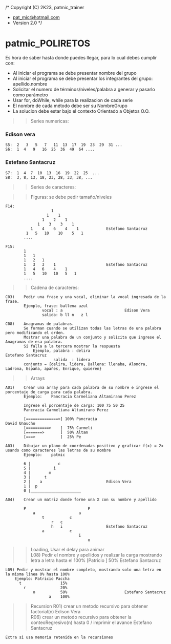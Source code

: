 /*  Copyright (C) 2K23, patmic_trainer
 *  pat_mic@hotmail.com
 *  Version 2.0
 */

# patmic_POLIRETOS

Es hora de saber hasta donde puedes llegar, para lo cual debes cumplir con:

- Al iniciar el programa se debe presentar nombre del grupo
- Al iniciar el programa se debe presentar los integrantes del grupo:  apellido.nombre
- Solicitar el numero de términos/niveles/palabra a generar y pasarlo como parámetro
- Usar for, doWhile, while para la realizacion de cada serie
- El nombre de cada método debe ser su NombreGrupo
- La solucion debe estar bajo el contexto Orientado a Objetos O.O.


>> Series numericas:

### Edison vera
    S5:  2	 3	 5 	 7	 11	 13	 17	 19	 23	 29	 31	...
	S6:  1  4   9   16  25  36  49  64 ....
### Estefano Santacruz
    S7:  1  4  7  10  13  16  19  22  25  ...
    S8:  3, 8, 13, 18, 23, 28, 33, 38, ...

>> Series de caracteres: 


>> Figuras: se debe pedir tamaño/niveles

    F14:
                        1
                      1    1
                    1    2    1
                  1    3    3    1
               1    4    6    4    1            Estefano Santacruz
             1   5   10    10    5   1
            ....

	F15: 
            1
            1	1
            1	2	1
            1   3   3    1                      Estefano Santacruz
            1   4   6    4    1
            1   5   10   10   5   1
            ....

>> Cadena de caracteres:

	C03)    Pedir una frase y una vocal, eliminar la vocal ingresada de la frase. 
            Ejemplo, frase: ballena azul  
                    vocal : a                           Edison Vera
                    salida: b ll n   z l
	
	C08)    Anagramas de palabras. 
            Se forman cuando se utilizan todas las letras de una palabra pero modificando el orden.
            Mostrar una palabra de un conjunto y solicita que ingrese el Anagramas de esa palabra.
            Si falla a la tercera mostrar la respuesta
                Ejemplo, palabra : delira                                                               Estefano Santacruz
                         salida  : lidera 
            conjunto = {delira, lidera, Ballena: llenaba, Alondra, Ladrona, España, apañes, Enrique, quieren}

>> Arrays

    A01)    Crear una array para cada palabra de su nombre e ingrese el porcentaje de carga para cada palabra.
            Ejemplo:    Pancracia Carmeliana Altamirano Perez 
            
            Ingrese el porcentaje de carga: 100 75 50 25
            Pancracia Carmeliana Altamirano Perez 

            [==============>] 100% Pancracia                                                David Unaucho
            [==========>    ]  75% Carmeli
            [=======>       ]  50% Altam
            [===>           ]  25% Pe

    A03)    Dibujar un plano de coordenadas positivo y graficar f(x) = 2x usando como caracteres las letras de su nombre
            Ejemplo:    patmic

            6 |            c
            5 |          i
            4 |        m
            3 |      t
            2 |    a                            Edison Vera
            1 |  p
            0 |______________________
            
    A04)    Crear un matriz donde forme una X con su nombre y apellido

            P                           P
                a                   a
                    t           c
                        r   c
                        h   i                   Estefano Santacruz
                    a           c
                                    i
                                        o


>> Loading, Usar el delay para animar      
    L08) Pedir el nombre y apellidos y realizar la carga mostrando letra a letra hasta el 100% 
        [Patricio            ] 50%                      Estefano Santacruz

	L09) Pedir y mostrar el nombre completo, mostrando solo una letra en la misma linea 0% hasta 100% 
		Ejemplo: Patricio Paccha
          t                 15%
		 	r				20%
		        o       	50%                         Estefano Santacruz
		               a    100%

>> Recursion
    R01) crear un metodo recursivo para obtener factorial(n)  Edison Vera   
    R06) crear un metodo recursivo para obtener la conteoRegresivo(n)  hasta 0 / imprimir el avance     Estefano Santacruz
    
    Extra si usa memoria retenida en la recursiones 
